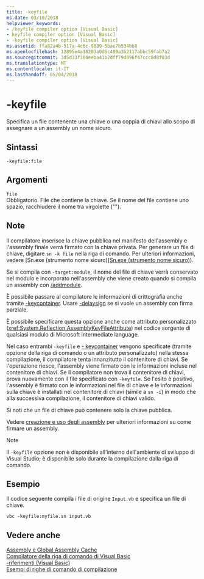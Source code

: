 ```yaml
---
title: -keyfile
ms.date: 03/10/2018
helpviewer_keywords:
- /keyfile compiler option [Visual Basic]
- keyfile compiler option [Visual Basic]
- -keyfile compiler option [Visual Basic]
ms.assetid: ffa82a4b-517a-4c6c-9889-5bae7b534bb8
ms.openlocfilehash: 12895e4a18203a0d6c409a3b2117abbc59fab7a2
ms.sourcegitcommit: 3d5d33f384eeba41b2dff79d096f47ccc8d8f03d
ms.translationtype: MT
ms.contentlocale: it-IT
ms.lasthandoff: 05/04/2018
---
```

# <a name="-keyfile"></a>-keyfile
Specifica un file contenente una chiave o una coppia di chiavi allo scopo di assegnare a un assembly un nome sicuro.  
  
## <a name="syntax"></a>Sintassi  
  
``` 
-keyfile:file  
```  
  
## <a name="arguments"></a>Argomenti  
 `file`  
 Obbligatorio. File che contiene la chiave. Se il nome del file contiene uno spazio, racchiudere il nome tra virgolette ("").  
  
## <a name="remarks"></a>Note  
 Il compilatore inserisce la chiave pubblica nel manifesto dell'assembly e l'assembly finale verrà firmato con la chiave privata. Per generare un file di chiave, digitare `sn -k file` nella riga di comando. Per ulteriori informazioni, vedere [Sn.exe (strumento nome sicuro)][Sn.exe (strumento nome sicuro)](../../../framework/tools/sn-exe-strong-name-tool.md)).  
  
 Se si compila con `-target:module`, il nome del file di chiave verrà conservato nel modulo e incorporato nell'assembly che viene creato quando si compila un assembly con [/addmodule](../../../visual-basic/reference/command-line-compiler/addmodule.md).  
  
 È possibile passare al compilatore le informazioni di crittografia anche tramite [-keycontainer](../../../visual-basic/reference/command-line-compiler/keycontainer.md). Usare [-delaysign](../../../visual-basic/reference/command-line-compiler/delaysign.md) se si vuole un assembly con firma parziale.  
  
 È possibile specificare questa opzione anche come attributo personalizzato (<xref:System.Reflection.AssemblyKeyFileAttribute>) nel codice sorgente di qualsiasi modulo di Microsoft intermediate language.  
  
 Nel caso entrambi `-keyfile` e [- keycontainer](../../../visual-basic/reference/command-line-compiler/keycontainer.md) vengono specificate (tramite opzione della riga di comando o un attributo personalizzato) nella stessa compilazione, il compilatore tenta innanzitutto il contenitore di chiavi. Se l'operazione riesce, l'assembly viene firmato con le informazioni incluse nel contenitore di chiavi. Se il compilatore non trova il contenitore di chiavi, prova nuovamente con il file specificato con `-keyfile`. Se l'esito è positivo, l'assembly è firmato con le informazioni nel file di chiave e le informazioni sulla chiave è installati nel contenitore di chiavi (simile a `sn -i`) in modo che alla successiva compilazione, il contenitore di chiavi valido.  
  
 Si noti che un file di chiave può contenere solo la chiave pubblica.  
  
 Vedere [creazione e uso degli assembly](../../../framework/app-domains/create-and-use-strong-named-assemblies.md) per ulteriori informazioni su come firmare un assembly.  
  
> [!NOTE]
>  Il `-keyfile` opzione non è disponibile all'interno dell'ambiente di sviluppo di Visual Studio; è disponibile solo durante la compilazione dalla riga di comando.  
  
## <a name="example"></a>Esempio  
 Il codice seguente compila i file di origine `Input.vb` e specifica un file di chiave.  
  
```console  
vbc -keyfile:myfile.sn input.vb  
```  
  
## <a name="see-also"></a>Vedere anche  
 [Assembly e Global Assembly Cache](../../../visual-basic/programming-guide/concepts/assemblies-gac/index.md)  
 [Compilatore della riga di comando di Visual Basic](../../../visual-basic/reference/command-line-compiler/index.md)  
 [-riferimenti (Visual Basic)](../../../visual-basic/reference/command-line-compiler/reference.md)  
 [Esempi di righe di comando di compilazione](../../../visual-basic/reference/command-line-compiler/sample-compilation-command-lines.md)
